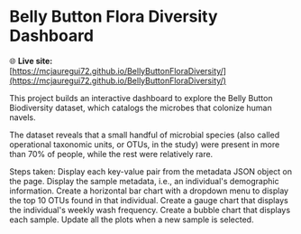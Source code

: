 # Belly Button Flora Diversity Dashboard

🌐 **Live site:**  
[https://mcjauregui72.github.io/BellyButtonFloraDiversity/](https://mcjauregui72.github.io/BellyButtonFloraDiversity/)

This project builds an interactive dashboard to explore the Belly Button Biodiversity dataset, which catalogs the microbes that colonize human navels.

The dataset reveals that a small handful of microbial species (also called operational taxonomic units, or OTUs, in the study) were present in more than 70% of people, while the rest were relatively rare.

Steps taken:
Display each key-value pair from the metadata JSON object on the page.
Display the sample metadata, i.e., an individual's demographic information.
Create a horizontal bar chart with a dropdown menu to display the top 10 OTUs found in that individual.
Create a gauge chart that displays the individual's weekly wash frequency.
Create a bubble chart that displays each sample.
Update all the plots when a new sample is selected.
